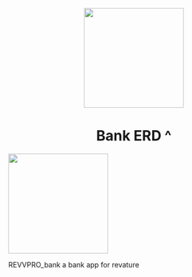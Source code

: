 <p align="center">
  <img src="https://i.imgur.com/vc3hBc1.png" style="width:200;"></img>
	<h1 align="center">Bank ERD ^ </h1>
    <p align="center">
    </p>
</p>
<img src="https://i.imgur.com/vc3hBc1.png" style="width:200;">

REVVPRO_bank
a bank app for revature

